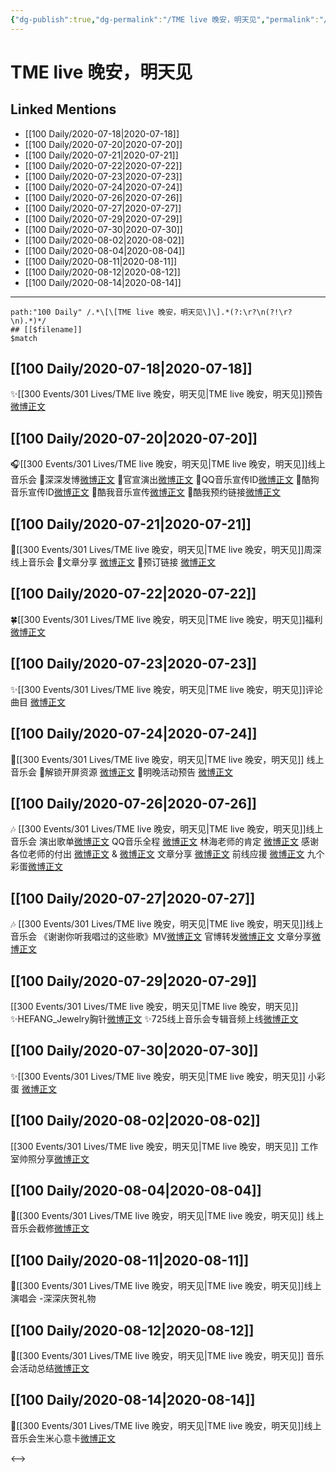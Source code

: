 ```yaml
---
{"dg-publish":true,"dg-permalink":"/TME live 晚安，明天见","permalink":"/TME live 晚安，明天见/","created":"2023-04-06T21:03:47.171+08:00","updated":"2023-04-10T16:14:30.384+08:00"}
---
```


# TME live 晚安，明天见

## Linked Mentions
- [[100 Daily/2020-07-18\|2020-07-18]]
- [[100 Daily/2020-07-20\|2020-07-20]]
- [[100 Daily/2020-07-21\|2020-07-21]]
- [[100 Daily/2020-07-22\|2020-07-22]]
- [[100 Daily/2020-07-23\|2020-07-23]]
- [[100 Daily/2020-07-24\|2020-07-24]]
- [[100 Daily/2020-07-26\|2020-07-26]]
- [[100 Daily/2020-07-27\|2020-07-27]]
- [[100 Daily/2020-07-29\|2020-07-29]]
- [[100 Daily/2020-07-30\|2020-07-30]]
- [[100 Daily/2020-08-02\|2020-08-02]]
- [[100 Daily/2020-08-04\|2020-08-04]]
- [[100 Daily/2020-08-11\|2020-08-11]]
- [[100 Daily/2020-08-12\|2020-08-12]]
- [[100 Daily/2020-08-14\|2020-08-14]]


---

```expander
path:"100 Daily" /.*\[\[TME live 晚安，明天见\]\].*(?:\r?\n(?!\r?\n).*)*/
## [[$filename]]
$match
```
## [[100 Daily/2020-07-18\|2020-07-18]]
✨[[300 Events/301 Lives/TME live 晚安，明天见\|TME live 晚安，明天见]]预告 [微博正文](https://m.weibo.cn/6466290670/4528014879361887)
## [[100 Daily/2020-07-20\|2020-07-20]]
🎧[[300 Events/301 Lives/TME live 晚安，明天见\|TME live 晚安，明天见]]线上音乐会
🔹深深发博[微博正文](https://m.weibo.cn/6466290670/4528862333251168)
🔹官宣演出[微博正文](https://m.weibo.cn/6466290670/4528733593281680)
🔹QQ音乐宣传ID[微博正文](https://m.weibo.cn/6466290670/4528747922066192)
🔹酷狗音乐宣传ID[微博正文](https://m.weibo.cn/6466290670/4528739783803394)
🔹酷我音乐宣传[微博正文](https://m.weibo.cn/6466290670/4528756036999168)
🔹酷我预约链接[微博正文](https://m.weibo.cn/6466290670/4528842696033139)
## [[100 Daily/2020-07-21\|2020-07-21]]
🌟[[300 Events/301 Lives/TME live 晚安，明天见\|TME live 晚安，明天见]]周深线上音乐会
🌱文章分享 [微博正文](https://m.weibo.cn/6466290670/4529098800238877)
🌱预订链接 [微博正文](https://m.weibo.cn/6466290670/4529198234082543)
## [[100 Daily/2020-07-22\|2020-07-22]]
🍀[[300 Events/301 Lives/TME live 晚安，明天见\|TME live 晚安，明天见]]福利[微博正文](https://m.weibo.cn/6466290670/4529556441012925)
## [[100 Daily/2020-07-23\|2020-07-23]]
✨[[300 Events/301 Lives/TME live 晚安，明天见\|TME live 晚安，明天见]]评论曲目 [微博正文](https://m.weibo.cn/6466290670/4529955662727248)
## [[100 Daily/2020-07-24\|2020-07-24]]
🌟[[300 Events/301 Lives/TME live 晚安，明天见\|TME live 晚安，明天见]] 线上音乐会
🌱解锁开屏资源 [微博正文](https://m.weibo.cn/6466290670/4530155760912740)
🌱明晚活动预告 [微博正文](https://m.weibo.cn/6466290670/4530280231340339)
## [[100 Daily/2020-07-26\|2020-07-26]]
🎶 [[300 Events/301 Lives/TME live 晚安，明天见\|TME live 晚安，明天见]]线上音乐会
演出歌单[微博正文](https://m.weibo.cn/6466290670/4531101970206962)
QQ音乐全程 [微博正文](https://m.weibo.cn/6466290670/4530760125779869)
林海老师的肯定 [微博正文](https://m.weibo.cn/6466290670/4530900765248246)
感谢各位老师的付出
[微博正文](https://m.weibo.cn/6466290670/4530940326447087) & [微博正文](https://m.weibo.cn/1749099772/4531066830326391)
文章分享 [微博正文](https://m.weibo.cn/6466290670/4530986636021875)
前线应援 [微博正文](https://m.weibo.cn/6466290670/4530989752391076)
九个彩蛋[微博正文](https://m.weibo.cn/6466290670/4531097297488059)
## [[100 Daily/2020-07-27\|2020-07-27]]
🎶 [[300 Events/301 Lives/TME live 晚安，明天见\|TME live 晚安，明天见]]线上音乐会
《谢谢你听我唱过的这些歌》MV[微博正文](https://m.weibo.cn/6466290670/4531291716329775)
官博转发[微博正文](https://m.weibo.cn/6466290670/4531369881374046)
文章分享[微博正文](https://m.weibo.cn/6466290670/4531084673164063)
## [[100 Daily/2020-07-29\|2020-07-29]]
[[300 Events/301 Lives/TME live 晚安，明天见\|TME live 晚安，明天见]]
✨HEFANG_Jewelry胸针[微博正文](https://m.weibo.cn/6466290670/4532032162235428)
✨725线上音乐会专辑音频上线[微博正文](https://m.weibo.cn/6466290670/4532049333459471)
## [[100 Daily/2020-07-30\|2020-07-30]]
✨[[300 Events/301 Lives/TME live 晚安，明天见\|TME live 晚安，明天见]] 小彩蛋 [微博正文](https://m.weibo.cn/6466290670/4532443778134815)
## [[100 Daily/2020-08-02\|2020-08-02]]
[[300 Events/301 Lives/TME live 晚安，明天见\|TME live 晚安，明天见]] 工作室帅照分享[微博正文](https://m.weibo.cn/6466290670/4533588643288276)
## [[100 Daily/2020-08-04\|2020-08-04]]
💫[[300 Events/301 Lives/TME live 晚安，明天见\|TME live 晚安，明天见]] 线上音乐会截修[微博正文](https://m.weibo.cn/6466290670/4534244787109791)

## [[100 Daily/2020-08-11\|2020-08-11]]
💫[[300 Events/301 Lives/TME live 晚安，明天见\|TME live 晚安，明天见]]线上演唱会
-深深庆贺礼物[](https://m.weibo.cn/5516625428/4536848954959472)
## [[100 Daily/2020-08-12\|2020-08-12]]
💫[[300 Events/301 Lives/TME live 晚安，明天见\|TME live 晚安，明天见]] 音乐会活动总结[微博正文](https://m.weibo.cn/6466290670/4537211369035876)

## [[100 Daily/2020-08-14\|2020-08-14]]
🌠[[300 Events/301 Lives/TME live 晚安，明天见\|TME live 晚安，明天见]]线上音乐会生米心意卡[微博正文](https://m.weibo.cn/6466290670/4537912190569104)

<-->